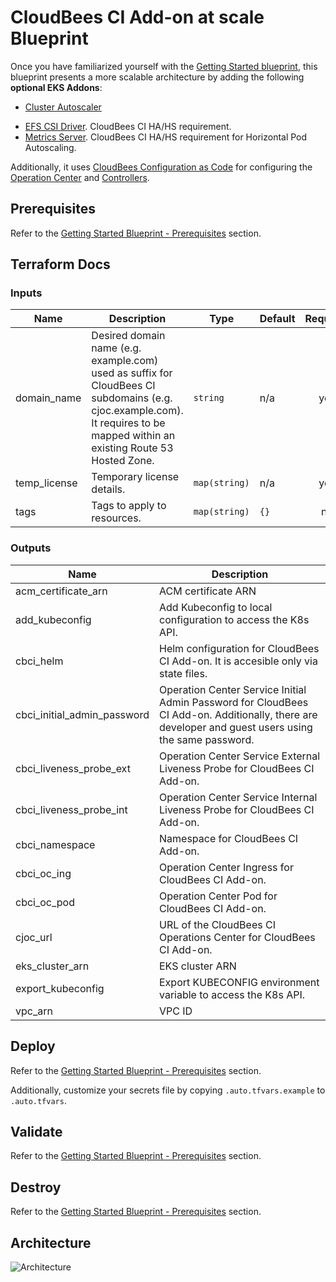 # CloudBees CI Add-on at scale Blueprint

Once you have familiarized yourself with the [Getting Started blueprint](../01-getting-started/README.md), this blueprint presents a more scalable architecture by adding the following **optional EKS Addons**:

- [Cluster Autoscaler](https://aws-ia.github.io/terraform-aws-eks-blueprints-addons/main/addons/cluster-autoscaler/)
<!-- - [Node Termination Handler](https://aws-ia.github.io/terraform-aws-eks-blueprints-addons/main/addons/aws-node-termination-handler/) -->
- [EFS CSI Driver](https://aws-ia.github.io/terraform-aws-eks-blueprints-addons/main/addons/aws-efs-csi-driver/). CloudBees CI HA/HS requirement.
- [Metrics Server](https://aws-ia.github.io/terraform-aws-eks-blueprints-addons/main/addons/aws-efs-csi-driver/). CloudBees CI HA/HS requirement for Horizontal Pod Autoscaling.

Additionally, it uses [CloudBees Configuration as Code](https://docs.cloudbees.com/docs/cloudbees-ci/latest/casc-oc/casc-intro) for configuring the [Operation Center](https://docs.cloudbees.com/docs/cloudbees-ci/latest/casc-oc/) and [Controllers](https://docs.cloudbees.com/docs/cloudbees-ci/latest/casc-controller/).

## Prerequisites

Refer to the [Getting Started Blueprint - Prerequisites](../01-getting-started/README.md#prerequisites) section.

## Terraform Docs

<!-- BEGIN_TF_DOCS -->
### Inputs

| Name | Description | Type | Default | Required |
|------|-------------|------|---------|:--------:|
| domain_name | Desired domain name (e.g. example.com) used as suffix for CloudBees CI subdomains (e.g. cjoc.example.com). It requires to be mapped within an existing Route 53 Hosted Zone. | `string` | n/a | yes |
| temp_license | Temporary license details. | `map(string)` | n/a | yes |
| tags | Tags to apply to resources. | `map(string)` | `{}` | no |

### Outputs

| Name | Description |
|------|-------------|
| acm_certificate_arn | ACM certificate ARN |
| add_kubeconfig | Add Kubeconfig to local configuration to access the K8s API. |
| cbci_helm | Helm configuration for CloudBees CI Add-on. It is accesible only via state files. |
| cbci_initial_admin_password | Operation Center Service Initial Admin Password for CloudBees CI Add-on. Additionally, there are developer and guest users using the same password. |
| cbci_liveness_probe_ext | Operation Center Service External Liveness Probe for CloudBees CI Add-on. |
| cbci_liveness_probe_int | Operation Center Service Internal Liveness Probe for CloudBees CI Add-on. |
| cbci_namespace | Namespace for CloudBees CI Add-on. |
| cbci_oc_ing | Operation Center Ingress for CloudBees CI Add-on. |
| cbci_oc_pod | Operation Center Pod for CloudBees CI Add-on. |
| cjoc_url | URL of the CloudBees CI Operations Center for CloudBees CI Add-on. |
| eks_cluster_arn | EKS cluster ARN |
| export_kubeconfig | Export KUBECONFIG environment variable to access the K8s API. |
| vpc_arn | VPC ID |
<!-- END_TF_DOCS -->

## Deploy

Refer to the [Getting Started Blueprint - Prerequisites](../01-getting-started/README.md#deploy) section.

Additionally, customize your secrets file by copying `.auto.tfvars.example` to `.auto.tfvars`.

## Validate

Refer to the [Getting Started Blueprint - Prerequisites](../01-getting-started/README.md#validate) section.

## Destroy

Refer to the [Getting Started Blueprint - Prerequisites](../01-getting-started/README.md#destroy) section.

## Architecture

![Architecture]()
